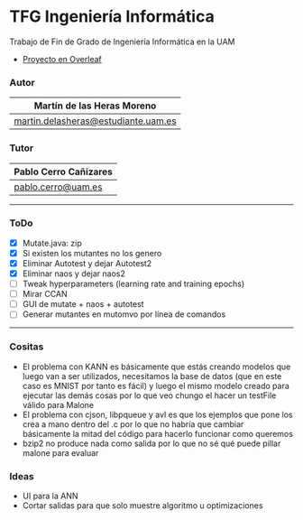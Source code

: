 # TFG Ingeniería Informática

Trabajo de Fin de Grado de Ingeniería Informática en la UAM
- [Proyecto en Overleaf](https://www.overleaf.com/project/619df580e0cdd6ba1598798b)

### Autor
| Martín de las Heras Moreno
| --------------------------
| martin.delasheras@estudiante.uam.es

### Tutor
| Pablo Cerro Cañizares
| --------------------------
| pablo.cerro@uam.es

---

### ToDo
 - [x] Mutate.java: zip
 - [x] Si existen los mutantes no los genero
 - [x] Eliminar Autotest y dejar Autotest2
 - [x] Eliminar naos y dejar naos2
 - [ ] Tweak hyperparameters (learning rate and training epochs)
 - [ ] Mirar CCAN
 - [ ] GUI de mutate + naos + autotest
 - [ ] Generar mutantes en mutomvo por línea de comandos

---

### Cositas
 - El problema con KANN es básicamente que estás creando modelos que luego van a ser utilizados, necesitamos la base de datos (que en este caso es MNIST por tanto es fácil) y luego el mismo modelo creado para ejecutar las demás cosas por lo que veo chungo el hacer un testFile válido para Malone
 - El problema con cjson, libpqueue y avl es que los ejemplos que pone los crea a mano dentro del .c por lo que no habría que cambiar básicamente la mitad del código para hacerlo funcionar como queremos
 - bzip2 no produce nada como salida por lo que no sé qué puede pillar malone para evaluar

### Ideas
 - UI para la ANN
 - Cortar salidas para que solo muestre algoritmo u optimizaciones